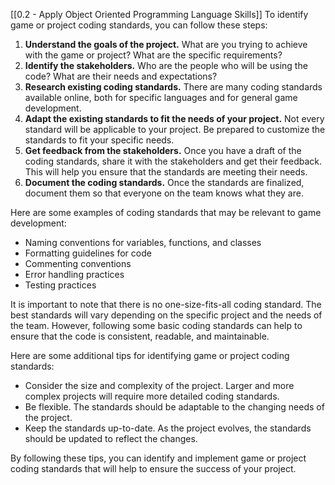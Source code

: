 [[0.2 - Apply Object Oriented Programming Language Skills]]
To identify game or project coding standards, you can follow these steps:

1. **Understand the goals of the project.** What are you trying to achieve with the game or project? What are the specific requirements?
2. **Identify the stakeholders.** Who are the people who will be using the code? What are their needs and expectations?
3. **Research existing coding standards.** There are many coding standards available online, both for specific languages and for general game development.
4. **Adapt the existing standards to fit the needs of your project.** Not every standard will be applicable to your project. Be prepared to customize the standards to fit your specific needs.
5. **Get feedback from the stakeholders.** Once you have a draft of the coding standards, share it with the stakeholders and get their feedback. This will help you ensure that the standards are meeting their needs.
6. **Document the coding standards.** Once the standards are finalized, document them so that everyone on the team knows what they are.

Here are some examples of coding standards that may be relevant to game development:

- Naming conventions for variables, functions, and classes
- Formatting guidelines for code
- Commenting conventions
- Error handling practices
- Testing practices

It is important to note that there is no one-size-fits-all coding standard. The best standards will vary depending on the specific project and the needs of the team. However, following some basic coding standards can help to ensure that the code is consistent, readable, and maintainable.

Here are some additional tips for identifying game or project coding standards:

- Consider the size and complexity of the project. Larger and more complex projects will require more detailed coding standards.
- Be flexible. The standards should be adaptable to the changing needs of the project.
- Keep the standards up-to-date. As the project evolves, the standards should be updated to reflect the changes.

By following these tips, you can identify and implement game or project coding standards that will help to ensure the success of your project.